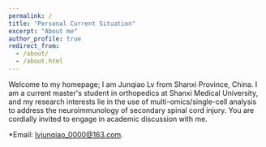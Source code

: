 ```yaml
---
permalink: /
title: "Personal Current Situation"
excerpt: "About me"
author_profile: true
redirect_from: 
  - /about/
  - /about.html
---
```


Welcome to my homepage; I am  Junqiao Lv from Shanxi Province, China. I am a current master's student in orthopedics at Shanxi Medical University, and my research interests lie in the use of multi-omics/single-cell analysis to address the neuroimmunology of secondary spinal cord injury. You are cordially invited to engage in academic discussion with me. 

*Email: lvjunqiao_0000@163.com.
